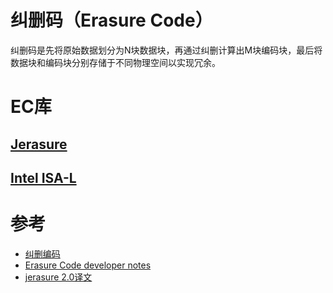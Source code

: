 # 纠删码（Erasure Code）
纠删码是先将原始数据划分为N块数据块，再通过纠删计算出M块编码块，最后将数据块和编码块分别存储于不同物理空间以实现冗余。

# EC库
## [Jerasure](http://jerasure.org/)
## [Intel ISA-L](http://www.intel.com/content/www/us/en/storage/erasure-code-isa-l-solution-video.html)

# 参考
 * [纠删编码](http://docs.ceph.org.cn/architecture/#index-11)
 * [Erasure Code developer notes](https://github.com/ceph/ceph/blob/40059e12af88267d0da67d8fd8d9cd81244d8f93/doc/dev/osd_internals/erasure_coding/developer_notes.rst)
 * [jerasure 2.0译文](https://www.cnblogs.com/pcxie/p/7750074.html)
